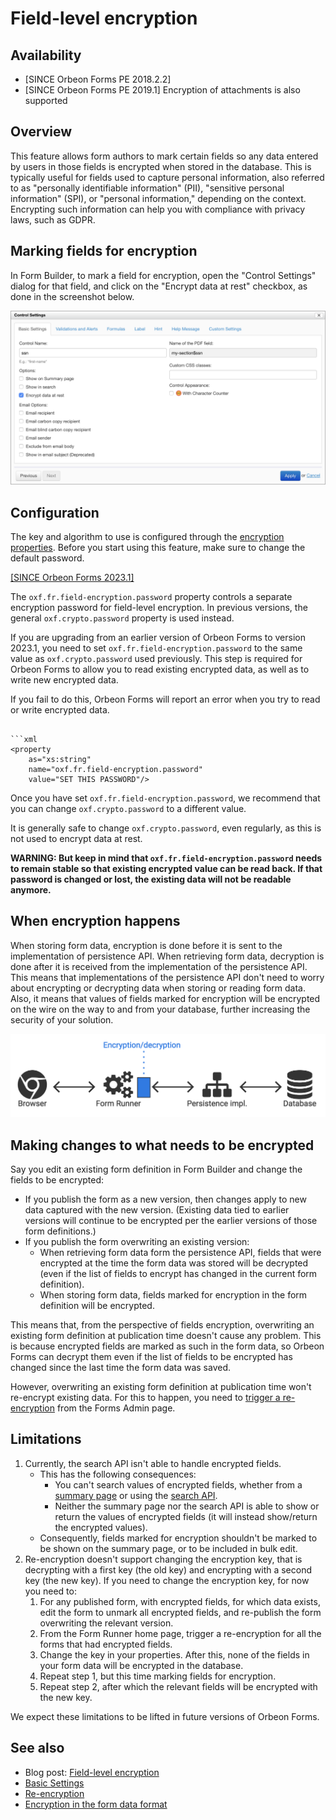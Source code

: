 # Field-level encryption

## Availability

- [SINCE Orbeon Forms PE 2018.2.2]
- [SINCE Orbeon Forms PE 2019.1] Encryption of attachments is also supported

## Overview

This feature allows form authors to mark certain fields so any data entered by users in those fields is encrypted when stored in the database. This is typically useful for fields used to capture personal information, also referred to as "personally identifiable information" (PII), "sensitive personal information" (SPI), or "personal information," depending on the context. Encrypting such information can help you with compliance with privacy laws, such as GDPR.

## Marking fields for encryption

In Form Builder, to mark a field for encryption, open the "Control Settings" dialog for that field, and click on the "Encrypt data at rest" checkbox, as done in the screenshot below.

![Checkbox to mark field for encryption](images/field-level-encryption-ssn.png)

## Configuration

The key and algorithm to use is configured through the [encryption properties](/configuration/properties/general.md#encryption-properties). Before you start using this feature, make sure to change the default password.

[\[SINCE Orbeon Forms 2023.1\]](/release-notes/orbeon-forms-2023.1.md)

The `oxf.fr.field-encryption.password` property controls a separate encryption password for field-level encryption. In previous versions, the general `oxf.crypto.password` property is used instead.

If you are upgrading from an earlier version of Orbeon Forms to version 2023.1, you need to set `oxf.fr.field-encryption.password` to the same value as `oxf.crypto.password` used previously. This step is required for Orbeon Forms to allow you to read existing encrypted data, as well as to write new encrypted data.

If you fail to do this, Orbeon Forms will report an error when you try to read or write encrypted data.

```

```xml
<property
	as="xs:string"
	name="oxf.fr.field-encryption.password"
	value="SET THIS PASSWORD"/>
```

Once you have set `oxf.fr.field-encryption.password`, we recommend that you can change `oxf.crypto.password` to a different value.

It is generally safe to change `oxf.crypto.password`, even regularly, as this is not used to encrypt data at rest.

__WARNING: But keep in mind that `oxf.fr.field-encryption.password` needs to remain stable so that existing encrypted value can be read back. If that password is changed or lost, the existing data will not be readable anymore.__ 

## When encryption happens

When storing form data, encryption is done before it is sent to the implementation of persistence API. When retrieving form data, decryption is done after it is received from the implementation of the persistence API. This means that implementations of the persistence API don't need to worry about encrypting or decrypting data when storing or reading form data. Also, it means that values of fields marked for encryption will be encrypted on the wire on the way to and from your database, further increasing the security of your solution.

![Data encryption in Form Runner, before it reaches the implementation of the persistence API](images/field-level-encryption-when.png)

## Making changes to what needs to be encrypted

Say you edit an existing form definition in Form Builder and change the fields to be encrypted:

- If you publish the form as a new version, then changes apply to new data captured with the new version. (Existing data tied to earlier versions will continue to be encrypted per the earlier versions of those form definitions.)
- If you publish the form overwriting an existing version:
    - When retrieving form data form the persistence API, fields that were encrypted at the time the form data was stored will be decrypted (even if the list of fields to encrypt has changed in the current form definition).
    - When storing form data, fields marked for encryption in the form definition will be encrypted.

This means that, from the perspective of fields encryption, overwriting an existing form definition at publication time doesn't cause any problem. This is because encrypted fields are marked as such in the form data, so Orbeon Forms can decrypt them even if the list of fields to be encrypted has changed since the last time the form data was saved.

However, overwriting an existing form definition at publication time won't re-encrypt existing data. For this to happen, you need to [trigger a re-encryption](/form-runner/feature/forms-admin-page.md#re-encryption) from the Forms Admin page.

## Limitations

1. Currently, the search API isn't able to handle encrypted fields.
	- This has the following consequences:
		- You can't search values of encrypted fields, whether from a [summary page](summary-page.md) or using the [search API](../form-runner/api/persistence/search.md).
		- Neither the summary page nor the search API is able to show or return the values of encrypted fields (it will instead show/return the encrypted values).
	- Consequently, fields marked for encryption shouldn't be marked to be shown on the summary page, or to be included in bulk edit.
2. Re-encryption doesn't support changing the encryption key, that is decrypting with a first key (the old key) and encrypting with a second key (the new key). If you need to change the encryption key, for now you need to:
	1. For any published form, with encrypted fields, for which data exists, edit the form to unmark all encrypted fields, and re-publish the form overwriting the relevant version.
	2. From the Form Runner home page, trigger a re-encryption for all the forms that had encrypted fields.
	3. Change the key in your properties. After this, none of the fields in your form data will be encrypted in the database.
	4. Repeat step 1, but this time marking fields for encryption.
	5. Repeat step 2, after which the relevant fields will be encrypted with the new key.

We expect these limitations to be lifted in future versions of Orbeon Forms.

## See also 

- Blog post: [Field-level encryption](https://blog.orbeon.com/2019/04/field-level-encryption.html)
- [Basic Settings](/form-builder/control-settings.md)
- [Re-encryption](/form-runner/feature/forms-admin-page.md#re-encryption)
- [Encryption in the form data format](/form-runner/data-format/form-data.md#encryption)
